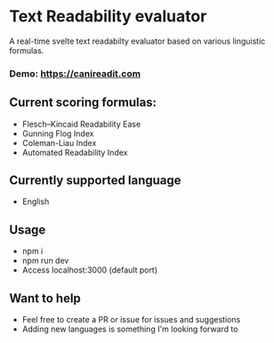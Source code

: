 # Text Readability evaluator
A real-time svelte text readabilty evaluator based on various linguistic formulas.
### Demo: https://canireadit.com

## Current scoring formulas:
- Flesch–Kincaid Readability Ease
- Gunning Flog Index
- Coleman-Liau Index
- Automated Readability Index

## Currently supported language
- English

## Usage
- npm i
- npm run dev
- Access localhost:3000 (default port)

## Want to help
- Feel free to create a PR or issue for issues and suggestions
- Adding new languages is something I'm looking forward to
